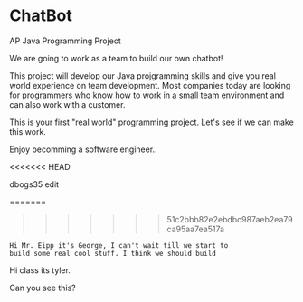 ChatBot
========

AP Java Programming Project 

We are going to work as a team to build our own chatbot!

This project will develop our Java projgramming skills and give you real world experience on team development. Most companies today are looking for programmers who know how to work in a small team environment and can also work with a customer.

This is your first "real world" programming project. Let's see if we can make this work.

Enjoy becomming a software engineer..

<<<<<<< HEAD

dbogs35 edit

=======
>>>>>>> 51c2bbb82e2ebdbc987aeb2ea79ca95aa7ea517a

    Hi Mr. Eipp it's George, I can't wait till we start to 
    build some real cool stuff. I think we should build
    



Hi class its tyler.

Can you see this?

